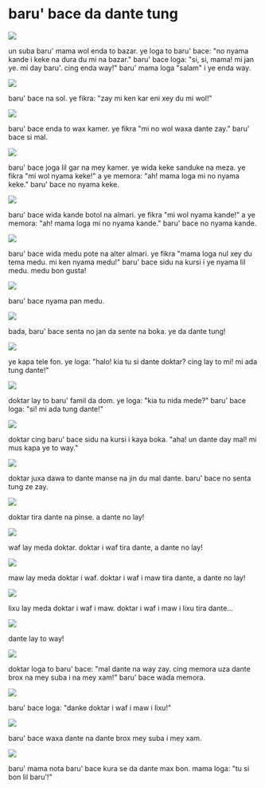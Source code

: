 baru' bace da dante tung
=======================

![](http://www.pandunia.info/pandunia/barudant/baru_01.png)

un suba baru' mama wol enda to bazar. ye loga to baru' bace: "no nyama kande i keke na dura du mi na bazar." baru' bace loga: "si, si, mama! mi jan ye. mi day baru'. cing enda way!" baru' mama loga "salam" i ye enda way.

![](http://www.pandunia.info/pandunia/barudant/baru_02.png)

baru' bace na sol. ye fikra: "zay mi ken kar eni xey du mi wol!"

![](http://www.pandunia.info/pandunia/barudant/baru_03.png)

baru' bace enda to wax kamer. ye fikra "mi no wol waxa dante zay." baru' bace si mal.

![](http://www.pandunia.info/pandunia/barudant/baru_04.png)

baru' bace joga lil gar na mey kamer. ye wida keke sanduke na meza. ye fikra "mi wol nyama keke!" a ye memora: "ah! mama loga mi no nyama keke." baru' bace no nyama keke.

![](http://www.pandunia.info/pandunia/barudant/baru_05.png)

baru' bace wida kande botol na almari. ye fikra "mi wol nyama kande!" a ye memora: "ah! mama loga mi no nyama kande." baru' bace no nyama kande.

![](http://www.pandunia.info/pandunia/barudant/baru_06.png)

baru' bace wida medu pote na alter almari. ye fikra "mama loga nul xey du tema medu. mi ken nyama medu!" baru' bace sidu na kursi i ye nyama lil medu. medu bon gusta!

![](http://www.pandunia.info/pandunia/barudant/baru_07.png)

baru' bace nyama pan medu.

![](http://www.pandunia.info/pandunia/barudant/baru_08.png)

bada, baru' bace senta no jan da sente na boka. ye da dante tung!

![](http://www.pandunia.info/pandunia/barudant/baru_09.png)

ye kapa tele fon. ye loga: "halo! kia tu si dante doktar? cing lay to mi! mi ada tung dante!"

![](http://www.pandunia.info/pandunia/barudant/baru_10.png)

doktar lay to baru' famil da dom. ye loga: "kia tu nida mede?" baru' bace loga: "si! mi ada tung dante!"

![](http://www.pandunia.info/pandunia/barudant/baru_11.png)

doktar cing baru' bace sidu na kursi i kaya boka. "aha! un dante day mal! mi mus kapa ye to way."

![](http://www.pandunia.info/pandunia/barudant/baru_12.png)

doktar juxa dawa to dante manse na jin du mal dante. baru' bace no senta tung ze zay.

![](http://www.pandunia.info/pandunia/barudant/baru_13.png)

doktar tira dante na pinse. a dante no lay!

![](http://www.pandunia.info/pandunia/barudant/baru_14.png)

waf lay meda doktar. doktar i waf tira dante, a dante no lay!

![](http://www.pandunia.info/pandunia/barudant/baru_15.png)

maw lay meda doktar i waf. doktar i waf i maw tira dante, a dante no lay!

![](http://www.pandunia.info/pandunia/barudant/baru_16.png)

lixu lay meda doktar i waf i maw. doktar i waf i maw i lixu tira dante...

![](http://www.pandunia.info/pandunia/barudant/baru_17.png)

dante lay to way!

![](http://www.pandunia.info/pandunia/barudant/baru_18.png)

doktar loga to baru' bace: "mal dante na way zay. cing memora uza dante brox na mey suba i na mey xam!" baru' bace wada memora.

![](http://www.pandunia.info/pandunia/barudant/baru_19.png)

baru' bace loga: "danke doktar i waf i maw i lixu!"

![](http://www.pandunia.info/pandunia/barudant/baru_20.png)

baru' bace waxa dante na dante brox mey suba i mey xam.

![](http://www.pandunia.info/pandunia/barudant/baru_21.png)

baru' mama nota baru' bace kura se da dante max bon. mama loga: "tu si bon lil baru'!"

